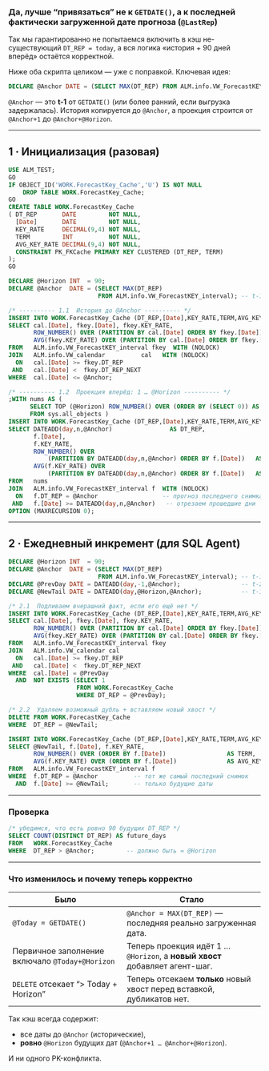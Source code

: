 ### Да, лучше “привязаться” не к `GETDATE()`, а к последней фактически загруженной дате прогноза (`@LastRep`)

Так мы гарантированно не попытаемся включить в кэш не-существующий `DT_REP = today`, а вся логика «история + 90 дней вперёд» остаётся корректной.

Ниже оба скрипта целиком — уже с поправкой.
Ключевая идея:

```sql
DECLARE @Anchor DATE = (SELECT MAX(DT_REP) FROM ALM.info.VW_ForecastKEY_interval);
```

`@Anchor` — это **t-1** от `GETDATE()` (или более ранний, если выгрузка задержалась).
История копируется до `@Anchor`, а проекция строится от `@Anchor+1` до `@Anchor+@Horizon`.

---

## 1 · Инициализация (разовая)

```sql
USE ALM_TEST;
GO
IF OBJECT_ID('WORK.ForecastKey_Cache','U') IS NOT NULL
    DROP TABLE WORK.ForecastKey_Cache;
GO
CREATE TABLE WORK.ForecastKey_Cache
( DT_REP       DATE         NOT NULL,
  [Date]       DATE         NOT NULL,
  KEY_RATE     DECIMAL(9,4) NOT NULL,
  TERM         INT          NOT NULL,
  AVG_KEY_RATE DECIMAL(9,4) NOT NULL,
  CONSTRAINT PK_FKCache PRIMARY KEY CLUSTERED (DT_REP, TERM)
);
GO

DECLARE @Horizon INT  = 90;
DECLARE @Anchor  DATE = (SELECT MAX(DT_REP)
                         FROM ALM.info.VW_ForecastKEY_interval); -- t-1

/* ---------- 1.1  История до @Anchor ---------- */
INSERT INTO WORK.ForecastKey_Cache (DT_REP,[Date],KEY_RATE,TERM,AVG_KEY_RATE)
SELECT cal.[Date], fkey.[Date], fkey.KEY_RATE,
       ROW_NUMBER() OVER (PARTITION BY cal.[Date] ORDER BY fkey.[Date]),
       AVG(fkey.KEY_RATE) OVER (PARTITION BY cal.[Date] ORDER BY fkey.[Date])
FROM   ALM.info.VW_ForecastKEY_interval fkey  WITH (NOLOCK)
JOIN   ALM.info.VW_calendar          cal   WITH (NOLOCK)
  ON   cal.[Date] >= fkey.DT_REP
 AND   cal.[Date] <  fkey.DT_REP_NEXT
WHERE  cal.[Date] <= @Anchor;

/* ---------- 1.2  Проекция вперёд: 1 … @Horizon ---------- */
;WITH nums AS (
      SELECT TOP (@Horizon) ROW_NUMBER() OVER (ORDER BY (SELECT 0)) AS n
      FROM sys.all_objects )
INSERT INTO WORK.ForecastKey_Cache (DT_REP,[Date],KEY_RATE,TERM,AVG_KEY_RATE)
SELECT DATEADD(day,n,@Anchor)                AS DT_REP,
       f.[Date],
       f.KEY_RATE,
       ROW_NUMBER() OVER
           (PARTITION BY DATEADD(day,n,@Anchor) ORDER BY f.[Date])   AS TERM,
       AVG(f.KEY_RATE) OVER
           (PARTITION BY DATEADD(day,n,@Anchor) ORDER BY f.[Date])   AS AVG_KEY_RATE
FROM   nums
JOIN   ALM.info.VW_ForecastKEY_interval f  WITH (NOLOCK)
  ON   f.DT_REP = @Anchor                  -- прогноз последнего снимка
 AND   f.[Date] >= DATEADD(day,n,@Anchor)   -- отрезаем прошедшие дни
OPTION (MAXRECURSION 0);
```

---

## 2 · Ежедневный инкремент (для SQL Agent)

```sql
DECLARE @Horizon INT  = 90;
DECLARE @Anchor  DATE = (SELECT MAX(DT_REP)
                         FROM ALM.info.VW_ForecastKEY_interval); -- t-1
DECLARE @PrevDay DATE = DATEADD(day,-1,@Anchor);                 -- t-2
DECLARE @NewTail DATE = DATEADD(day,@Horizon,@Anchor);           -- t-1 + 90

/* 2.1  Подливаем вчерашний факт, если его ещё нет */
INSERT INTO WORK.ForecastKey_Cache (DT_REP,[Date],KEY_RATE,TERM,AVG_KEY_RATE)
SELECT cal.[Date], fkey.[Date], fkey.KEY_RATE,
       ROW_NUMBER() OVER (PARTITION BY cal.[Date] ORDER BY fkey.[Date]),
       AVG(fkey.KEY_RATE) OVER (PARTITION BY cal.[Date] ORDER BY fkey.[Date])
FROM   ALM.info.VW_ForecastKEY_interval fkey
JOIN   ALM.info.VW_calendar cal
  ON   cal.[Date] >= fkey.DT_REP
 AND   cal.[Date] <  fkey.DT_REP_NEXT
WHERE  cal.[Date] = @PrevDay
  AND  NOT EXISTS (SELECT 1
                   FROM WORK.ForecastKey_Cache
                   WHERE DT_REP = @PrevDay);

/* 2.2  Удаляем возможный дубль + вставляем новый хвост */
DELETE FROM WORK.ForecastKey_Cache
WHERE  DT_REP = @NewTail;

INSERT INTO WORK.ForecastKey_Cache (DT_REP,[Date],KEY_RATE,TERM,AVG_KEY_RATE)
SELECT @NewTail, f.[Date], f.KEY_RATE,
       ROW_NUMBER() OVER (ORDER BY f.[Date])                 AS TERM,
       AVG(f.KEY_RATE) OVER (ORDER BY f.[Date])              AS AVG_KEY_RATE
FROM   ALM.info.VW_ForecastKEY_interval f
WHERE  f.DT_REP = @Anchor          -- тот же самый последний снимок
  AND  f.[Date] >= @NewTail;       -- только будущие даты
```

---

### Проверка

```sql
/* убедимся, что есть ровно 90 будущих DT_REP */
SELECT COUNT(DISTINCT DT_REP) AS future_days
FROM   WORK.ForecastKey_Cache
WHERE  DT_REP > @Anchor;         -- должно быть = @Horizon
```

---

### Что изменилось и почему теперь корректно

| Было                                            | Стало                                                                       |
| ----------------------------------------------- | --------------------------------------------------------------------------- |
| `@Today = GETDATE()`                            | `@Anchor = MAX(DT_REP)` — последняя реально загруженная дата.               |
| Первичное заполнение включало `@Today+@Horizon` | Теперь проекция идёт 1 … `@Horizon`, а **новый хвост** добавляет агент-шаг. |
| `DELETE` отсекает “> Today + Horizon”           | Теперь отсекаем **только** новый хвост перед вставкой, дубликатов нет.      |

Так кэш всегда содержит:

* все даты до `@Anchor` (исторические),
* **ровно** `@Horizon` будущих дат (`@Anchor+1 … @Anchor+@Horizon`).

И ни одного PK-конфликта.
